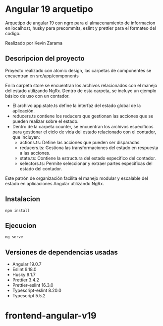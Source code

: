 # Angular 19 arquetipo

Arquetipo de angular 19 con ngrx para el almacenamiento de informacion en localhost, husky para precommits, eslint y prettier para el formateo del codigo.

Realizado por Kevin Zarama

## Descripcion del proyecto

Proyecto realizado con atomic design, las carpetas de componentes se encuentran en src/app/components

En la carpeta store se encuentran los archivos relacionados con el manejo del estado utilizando NgRx. Dentro de esta carpeta, se incluye un ejemplo básico de uso con un contador.

- El archivo app.state.ts define la interfaz del estado global de la aplicación.
- reducers.ts contiene los reducers que gestionan las acciones que se pueden realizar sobre el estado.
- Dentro de la carpeta counter, se encuentran los archivos específicos para gestionar el ciclo de vida del estado relacionado con el contador, que incluyen:
  - actions.ts: Define las acciones que pueden ser disparadas.
  - reducers.ts: Gestiona las transformaciones del estado en respuesta a las acciones.
  - state.ts: Contiene la estructura del estado específico del contador.
  - selectors.ts: Permite seleccionar y extraer partes específicas del estado del contador.

Este patrón de organización facilita el manejo modular y escalable del estado en aplicaciones Angular utilizando NgRx.

## Instalacion

```console
npm install
```

## Ejecucion

```console
ng serve
```

## Versiones de dependencias usadas

- Angular 19.0.7
- Eslint 9.18.0
- Husky 9.1.7
- Prettier 3.4.2
- Prettier-eslint 16.3.0
- Typescript-eslint 8.20.0
- Typescript 5.5.2
# frontend-angular-v19
